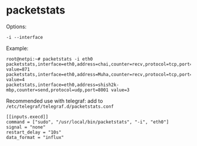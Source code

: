 packetstats
===========

Options:
```
-i --interface
```

Example:
```
root@netpi:~# packetstats -i eth0
packetstats,interface=eth0,address=chai,counter=recv,protocol=tcp,port=8086 value=871
packetstats,interface=eth0,address=Muha,counter=recv,protocol=tcp,port=22067 value=4
packetstats,interface=eth0,address=shish2k-mbp,counter=send,protocol=udp,port=8001 value=3
```

Recommended use with telegraf: add to `/etc/telegraf/telegraf.d/packetstats.conf`
```
[[inputs.execd]]
command = ["sudo", "/usr/local/bin/packetstats", "-i", "eth0"]
signal = "none"
restart_delay = "10s"
data_format = "influx"
```
